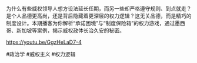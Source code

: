 为什么有些威权领导人想方设法延长任期，而另一些却严格遵守规则、到点就走？是个人品德更高尚，还是背后隐藏着更深层的权力逻辑？这无关品德，而是精巧的制度设计。本期播客为你解析“承诺困境”与“制度保险箱”的权力游戏，通过墨西哥、新加坡等案例，揭示威权政体长治久安的秘密。

https://youtu.be/GgzHeLaD7-4

#政治学 #威权主义 #权力逻辑 
